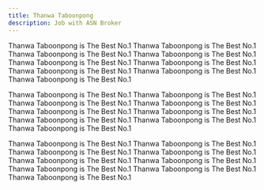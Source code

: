 ```yaml
---
title: Thanwa Taboonpong
description: Job with ASN Broker
---
```


Thanwa Taboonpong is The Best No.1 Thanwa Taboonpong is The Best No.1 Thanwa Taboonpong is The Best No.1 Thanwa Taboonpong is The Best No.1 Thanwa Taboonpong is The Best No.1 Thanwa Taboonpong is The Best No.1 Thanwa Taboonpong is The Best No.1 Thanwa Taboonpong is The Best No.1 Thanwa Taboonpong is The Best No.1

Thanwa Taboonpong is The Best No.1 Thanwa Taboonpong is The Best No.1 Thanwa Taboonpong is The Best No.1 Thanwa Taboonpong is The Best No.1 Thanwa Taboonpong is The Best No.1 Thanwa Taboonpong is The Best No.1 Thanwa Taboonpong is The Best No.1 Thanwa Taboonpong is The Best No.1 Thanwa Taboonpong is The Best No.1

Thanwa Taboonpong is The Best No.1 Thanwa Taboonpong is The Best No.1 Thanwa Taboonpong is The Best No.1 Thanwa Taboonpong is The Best No.1 Thanwa Taboonpong is The Best No.1 Thanwa Taboonpong is The Best No.1 Thanwa Taboonpong is The Best No.1 Thanwa Taboonpong is The Best No.1 Thanwa Taboonpong is The Best No.1